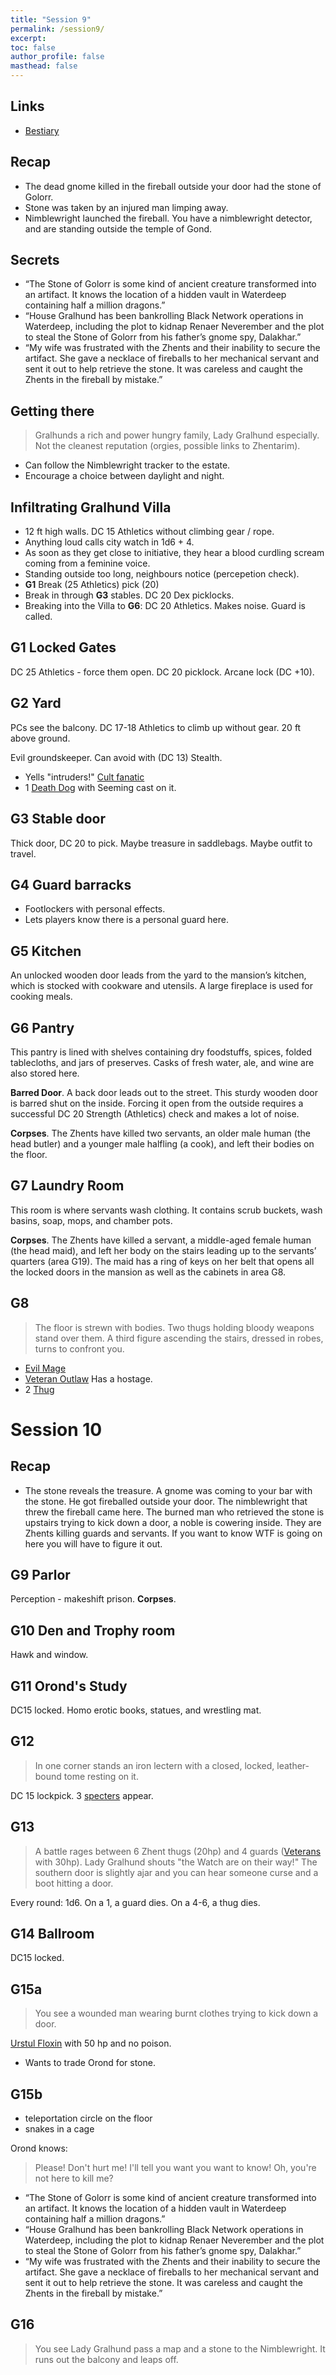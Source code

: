 ```yaml
---
title: "Session 9"
permalink: /session9/
excerpt: 
toc: false
author_profile: false
masthead: false
---
```

## Links
- [Bestiary](https://dr-eigenvalue.github.io/bestiary/)

## Recap
- The dead gnome killed in the fireball outside your door had the stone of Golorr.
- Stone was taken by an injured man limping away.
- Nimblewright launched the fireball. You have a nimblewright detector, and are standing outside the temple of Gond.

## Secrets
 - “The Stone of Golorr is some kind of ancient creature transformed into an artifact. It knows the location of a hidden vault in Waterdeep containing half a million dragons.”
 - “House Gralhund has been bankrolling Black Network operations in Waterdeep, including the plot to kidnap Renaer Neverember and the plot to steal the Stone of Golorr from his father’s gnome spy, Dalakhar.”
 - “My wife was frustrated with the Zhents and their inability to secure the artifact. She gave a necklace of fireballs to her mechanical servant and sent it out to help retrieve the stone. It was careless and caught the Zhents in the fireball by mistake.”

## Getting there
> Gralhunds a rich and power hungry family, Lady Gralhund especially. Not the cleanest reputation (orgies, possible links to Zhentarim).

- Can follow the Nimblewright tracker to the estate.
- Encourage a choice between daylight and night.

## Infiltrating Gralhund Villa
 - 12 ft high walls. DC 15 Athletics without climbing gear / rope.
 - Anything loud calls city watch in 1d6 + 4.
 - As soon as they get close to initiative, they hear a blood curdling scream coming from a feminine voice.
 - Standing outside too long, neighbours notice (percepetion check).
 - **G1** Break (25 Athletics) pick (20)
 - Break in through **G3** stables. DC 20 Dex picklocks.
 - Breaking into the Villa to **G6**: DC 20 Athletics. Makes noise. Guard is called.

## G1 Locked Gates

DC 25 Athletics - force them open. DC 20 picklock. Arcane lock (DC +10).

## G2 Yard
PCs see the balcony. DC 17-18 Athletics to climb up without gear. 20 ft above ground.

Evil groundskeeper. Can avoid with (DC 13) Stealth.
 - Yells "intruders!" [Cult fanatic](https://dr-eigenvalue.github.io/bestiary/creature/cult-fanatic)
 - 1 [Death Dog](https://dr-eigenvalue.github.io/bestiary/creature/death-dog) with Seeming cast on it.

## G3 Stable door

Thick door, DC 20 to pick. Maybe treasure in saddlebags. Maybe outfit to travel.

## G4 Guard barracks

- Footlockers with personal effects.
- Lets players know there is a personal guard here.

## G5 Kitchen

An unlocked wooden door leads from the yard to the mansion’s kitchen, which is stocked with cookware and utensils. A large fireplace is used for cooking meals.

## G6 Pantry

This pantry is lined with shelves containing dry foodstuffs, spices, folded tablecloths, and jars of preserves. Casks of fresh water, ale, and wine are also stored here.

**Barred Door**. A back door leads out to the street. This sturdy wooden door is barred shut on the inside. Forcing it open from the outside requires a successful DC 20 Strength (Athletics) check and makes a lot of noise.

**Corpses**. The Zhents have killed two servants, an older male human (the head butler) and a younger male halfling (a cook), and left their bodies on the floor.

## G7 Laundry Room

This room is where servants wash clothing. It contains scrub buckets, wash basins, soap, mops, and chamber pots.

**Corpses**. The Zhents have killed a servant, a middle-aged female human (the head maid), and left her body on the stairs leading up to the servants’ quarters (area G19). The maid has a ring of keys on her belt that opens all the locked doors in the mansion as well as the cabinets in area G8.

## G8
> The floor is strewn with bodies. Two thugs holding bloody weapons stand over them. A third figure ascending the stairs, dressed in robes, turns to confront you.

- [Evil Mage](https://dr-eigenvalue.github.io/bestiary/creature/evil-mage)
- [Veteran Outlaw](https://dr-eigenvalue.github.io/bestiary/creature/veteran-outlaw) Has a hostage.
- 2 [Thug](https://dr-eigenvalue.github.io/bestiary/creature/thug)

# Session 10

## Recap

- The stone reveals the treasure. A gnome was coming to your bar with the stone. He got fireballed outside your door. The nimblewright that threw the fireball came here. The burned man who retrieved the stone is upstairs trying to kick down a door, a noble is cowering inside. They are Zhents killing guards and servants. If you want to know WTF is going on here you will have to figure it out.

## G9 Parlor

Perception - makeshift prison. **Corpses**.

## G10 Den and Trophy room

Hawk and window.

## G11 Orond's Study

DC15 locked. Homo erotic books, statues, and wrestling mat.

## G12
> In one corner stands an iron lectern with a closed, locked, leather-bound tome resting on it.

DC 15 lockpick. 3 [specters](https://dr-eigenvalue.github.io/bestiary/creature/specter) appear.

## G13
> A battle rages between 6 Zhent thugs (20hp) and 4 guards ([Veterans](https://dr-eigenvalue.github.io/bestiary/creature/veteran) with 30hp). Lady Gralhund shouts "the  Watch are on their way!" The southern door is slightly ajar and you can hear someone curse and a boot hitting a door.

Every round: 1d6. On a 1, a guard dies. On a 4-6, a thug dies.

## G14 Ballroom

DC15 locked.

## G15a
> You see a wounded man wearing burnt clothes trying to kick down a door.

[Urstul Floxin](https://dr-eigenvalue.github.io/bestiary/creature/assassin) with 50 hp and no poison.

- Wants to trade Orond for stone.

## G15b

- teleportation circle on the floor
- snakes in a cage

Orond knows:

> Please! Don't hurt me! I'll tell you want you want to know! Oh, you're not here to kill me?

- “The Stone of Golorr is some kind of ancient creature transformed into an artifact. It knows the location of a hidden vault in Waterdeep containing half a million dragons.”
- “House Gralhund has been bankrolling Black Network operations in Waterdeep, including the plot to kidnap Renaer Neverember and the plot to steal the Stone of Golorr from his father’s gnome spy, Dalakhar.”
- “My wife was frustrated with the Zhents and their inability to secure the artifact. She gave a necklace of fireballs to her mechanical servant and sent it out to help retrieve the stone. It was careless and caught the Zhents in the fireball by mistake.”

## G16
> You see Lady Gralhund pass a map and a stone to the Nimblewright. It runs out the balcony and leaps off.



